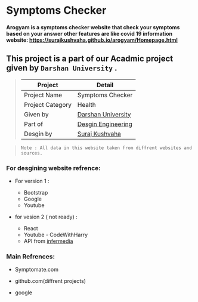 # Symptoms Checker #

#### Arogyam  is a symptoms checker website that check your symptoms based on your answer other features are like covid 19 information website: https://surajkushvaha.github.io/arogyam/Homepage.html ####

## This project is a part of our Acadmic project given by ` Darshan University ` .


> |Project|Detail|
> |--|--|
> | Project Name | Symptoms Checker|
> | Project Category| Health |
> | Given by| [Darshan University](https://darshan.ac.in) |
> | Part of | [Desgin Engineering](https://de.gtu.ac.in) |
> | Desgin by | [Suraj Kushvaha](https://github.com/surajkushvaha) |


> `Note : All data in this website taken from diffrent websites and sources.`


### For desgining website refrence: ###

- For version 1 :

  - Bootstrap
  - Google
  - Youtube
  
- for vesion 2 ( not ready) :

  - React  
  - Youtube - CodeWithHarry
  - API from [infermedia](https://developer.infermedica.com/)



### Main Refrences: ###

- Symptomate.com

- github.com(diffrent projects)

- google

